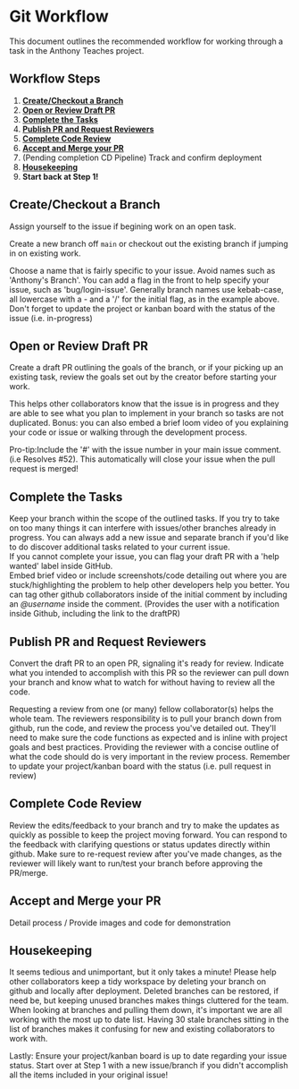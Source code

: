# Git Workflow

This document outlines the recommended workflow for working through a task in the Anthony Teaches project.

## Workflow Steps

1. **[Create/Checkout a Branch](#createcheckout-a-branch)**
2. **[Open or Review Draft PR](#open-or-review-draft-pr)**
3. **[Complete the Tasks](#complete-the-tasks)**
4. **[Publish PR and Request Reviewers](#publish-pr-and-request-reviewers)**
5. **[Complete Code Review](#complete-code-review)**
6. **[Accept and Merge your PR](#accept-and-merge-your-pr)**
7. (Pending completion CD Pipeline) Track and confirm deployment
8. **[Housekeeping](#housekeeping)**
9. **Start back at Step 1!**



## Create/Checkout a Branch

Assign yourself to the issue if begining work on an open task.

Create a new branch off `main` or checkout out the existing branch if jumping in on existing work.

Choose a name that is fairly specific to your issue. Avoid names such as 'Anthony's Branch'. You can add a flag in the front to help specify your issue, such as 'bug/login-issue'. Generally branch names use kebab-case, all lowercase with a - and a '/' for the initial flag, as in the example above.
Don't forget to update the project or kanban board with the status of the issue (i.e. in-progress)

## Open or Review Draft PR

Create a draft PR outlining the goals of the branch, or if your picking up an existing task, review the goals set out by the creator before starting your work.

This helps other collaborators know that the issue is in progress and they are able to see what you plan to implement in your branch so tasks are not duplicated. Bonus: you can also embed a brief loom video of you explaining your code or issue or walking through the development process.

Pro-tip:Include the '#' with the issue number in your main issue comment. (i.e Resolves #52). This automatically will close your issue when the pull request is merged!

## Complete the Tasks

Keep your branch within the scope of the outlined tasks. If you try to take on too many things it can interfere with issues/other branches already in progress. You can always add a new issue and separate branch if you'd like to do discover additional tasks related to your current issue.
<br>
If you cannot complete your issue, you can flag your draft PR with a 'help wanted' label inside GitHub. <br>
Embed brief video or include screenshots/code detailing out where you are stuck/highlighting the problem to help other developers help you better. You can tag other github collaborators inside of the initial comment by including an _@username_ inside the comment. (Provides the user with a notification inside Github, including the link to the draftPR)

## Publish PR and Request Reviewers

Convert the draft PR to an open PR, signaling it's ready for review. Indicate what you intended to accomplish with this PR so the reviewer can pull down your branch and know what to watch for without having to review all the code.

Requesting a review from one (or many) fellow collaborator(s) helps the whole team. The reviewers responsibility is to pull your branch down from github, run the code, and review the process you've detailed out. They'll need to make sure the code functions as expected and is inline with project goals and best practices. Providing the reviewer with a concise outline of what the code should do is very important in the review process. Remember to update your project/kanban board with the status (i.e. pull request in review)

## Complete Code Review

Review the edits/feedback to your branch and try to make the updates as quickly as possible to keep the project moving forward. You can respond to the feedback with clarifying questions or status updates directly within github. Make sure to re-request review after you've made changes, as the reviewer will likely want to run/test your branch before approving the PR/merge.

## Accept and Merge your PR

Detail process / Provide images and code for demonstration
## Housekeeping

It seems tedious and unimportant, but it only takes a minute! Please help other collaborators keep a tidy workspace by deleting your branch on github and locally after deployment. Deleted branches can be restored, if need be, but keeping unused branches makes things cluttered for the team. When looking at branches and pulling them down, it's important we are all working with the most up to date list. Having 30 stale branches sitting in the list of branches makes it confusing for new and existing collaborators to work with.

Lastly: Ensure your project/kanban board is up to date regarding your issue status. Start over at Step 1 with a new issue/branch if you didn't accomplish all the items included in your original issue!
